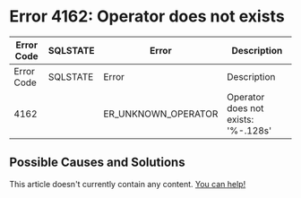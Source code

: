 
# Error 4162: Operator does not exists


| Error Code | SQLSTATE | Error | Description |
| --- | --- | --- | --- |
| Error Code | SQLSTATE | Error | Description |
| 4162 |  | ER_UNKNOWN_OPERATOR | Operator does not exists: '%-.128s' |




## Possible Causes and Solutions


This article doesn't currently contain any content. [You can help!](/en/writing-and-editing-knowledge-base-articles/)

